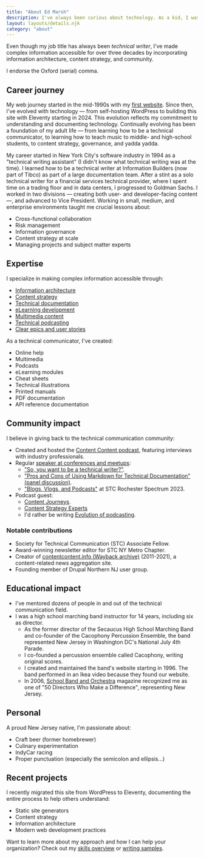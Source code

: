 ```yaml
---
title: "About Ed Marsh"
description: I've always been curious about technology. As a kid, I was the one who pushed all the buttons to see what would happen. That curiosity led to some scolding and an award-winning career in technical communication.
layout: layouts/details.njk
category: "about"
---
```


Even though my job title has always been *technical writer*, I've made complex information accessible for over three decades by incorporating information architecture, content strategy, and community.

I endorse the Oxford (serial) comma.


## Career journey

My web journey started in the mid-1990s with my [first website](https://web.archive.org/web/19991008110914/http://www.geocities.com/SoHo/Cafe/8299/frameset.html). Since then, I've evolved with technology &mdash; from self-hosting WordPress to building this site with Eleventy starting in 2024. This evolution reflects my commitment to understanding and documenting technology. Continually evolving has been a foundation of my adult life &mdash; from learning how to be a technical communicator, to learning how to teach music to middle- and high-school students, to content strategy, governance, and yadda yadda.

My career started in New York City's software industry in 1994 as a "technical writing assistant" (I didn't know what technical writing was at the time). I learned how to be a technical writer at Information Builders (now part of Tibco) as part of a large documentation team. After a stint as a solo technical writer for a financial services technical provider, where I spent time on a trading floor and in data centers, I progressed to Goldman Sachs. I worked in two divisions &mdash; creating both user- and developer-facing content &mdash;, and advanced to Vice President. Working in small, medium, and enterprise environments taught me crucial lessons about:

- Cross-functional collaboration
- Risk management
- Information governance
- Content strategy at scale
- Managing projects and subject matter experts

## Expertise

I specialize in making complex information accessible through:

- [Information architecture](/skills/information-architecture/)
- [Content strategy](/skills/content-strategy/)
- [Technical documentation](/skills/technical-writing/)
- [eLearning development](/skills/elearning/)
- [Multimedia content](/skills/multimedia/)
- [Technical podcasting](/skills/podcasting/)
- [Clear epics and user stories](/skills/agile/)

As a technical communicator, I've created:

- Online help
- Multimedia
- Podcasts
- eLearning modules
- Cheat sheets
- Technical illustrations
- Printed manuals
- PDF documentation
- API reference documentation

## Community impact

I believe in giving back to the technical communication community:

- Created and hosted the [Content Content podcast](/podcasts/), featuring interviews with industry professionals.
- Regular [speaker at conferences and meetups](http://www.slideshare.net/theedmarsh/):
  - ["So, you want to be a technical writer?"](https://www.brighttalk.com/webcast/9273/608187).
  - ["Pros and Cons of Using Markdown for Technical Documentation" (panel discussion)](https://www.brighttalk.com/webcast/9273/608016).
  - ["Blogs, Vlogs, and Podcasts"](https://stc-rochester.org/conference-session-descriptions/) at STC Rochester Spectrum 2023.
- Podcast guest:
  - [Content Journeys](https://creators.spotify.com/pod/show/contentjourneys/episodes/Content-Journeys---014---Content-Podcasting-e160pu0).
  - [Content Strategy Experts](https://www.scriptorium.com/2018/02/.full-transcript-podcasting-strategy-podcast-guest-ed-marsh/)
  - I'd rather be writing [Evolution of podcasting](https://idratherbewriting.com/blog/evolution-of-podcasting-podcast-ed-marsh).

### Notable contributions

- Society for Technical Communication (STC) Associate Fellow.
- Award-winning newsletter editor for STC NY Metro Chapter.
- Creator of [contentcontent.info (Wayback archive)](https://web.archive.org/web/20210303183334/http://contentcontent.info/) (2011-2021), a content-related news aggregation site.
- Founding member of Drupal Northern NJ user group.

## Educational impact

- I've mentored dozens of people in and out of the technical communication field.
- I was a high school marching band instructor for 14 years, including six as director.
  - As the former director of the Secaucus High School Marching Band and co-founder of the Cacophony Percussion Ensemble, the band represented New Jersey in Washington DC's National July 4th Parade.
  - I co-founded a percussion ensemble called Cacophony, writing original scores.
  - I created and maintained the band's website starting in 1996. The band performed in an Ikea video because they found our website.
  - In 2006, [School Band and Orchestra](http://www.sbomagazine.com/) magazine recognized me as one of "50 Directors Who Make a Difference", representing New Jersey.


## Personal

A proud New Jersey native, I'm passionate about:

- Craft beer (former homebrewer)
- Culinary experimentation
- IndyCar racing
- Proper punctuation (especially the semicolon and ellipsis&hellip;)

## Recent projects

I recently migrated this site from WordPress to Eleventy, documenting the entire process to help others understand:

- Static site generators
- Content strategy
- Information architecture
- Modern web development practices

Want to learn more about my approach and how I can help your organization? Check out my [skills overview](/skills/) or [writing samples](/technical-writing-examples/).
